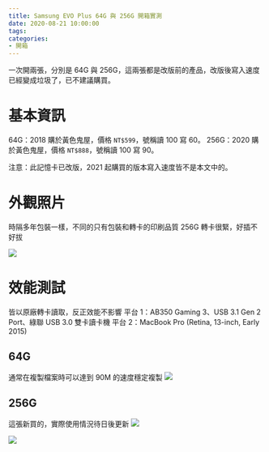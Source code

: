 ```yaml
---
title: Samsung EVO Plus 64G 與 256G 開箱實測
date: 2020-08-21 10:00:00
tags:
categories:
- 開箱
---
```

一次開兩張，分別是 64G 與 256G，這兩張都是改版前的產品，改版後寫入速度已經變成垃圾了，已不建議購買。
<!--more-->
# 基本資訊
64G：2018 購於黃色鬼屋，價格 `NT$599`，號稱讀 100 寫 60。
256G：2020 購於黃色鬼屋，價格 `NT$888`，號稱讀 100 寫 90。

注意：此記憶卡已改版，2021 起購買的版本寫入速度皆不是本文中的。

# 外觀照片
時隔多年包裝一樣，不同的只有包裝和轉卡的印刷品質
256G 轉卡很緊，好插不好拔

![](https://nmqpyw.bn.files.1drv.com/y4meuMflJwFxSxT5o3-1Baz16ozkTkgRwkmFM17peDM_ymSz_EFRa1Cv384ajD0oZOZ_pklKkxOidFh-jKgLw8dt15idw9zs1rjoLswBgipxzb_cjcwzk-D-ioKM8qeIFAFow6Dkx051zqTdAxPhHsAvrh6UMnBCUxNGyZVWopAmUzb8oPF0Ez4ooiOvG_SVJT9jBQO6b9KPb2k0RaFIXgvAw)


# 效能測試
皆以原廠轉卡讀取，反正效能不影響
平台 1：AB350 Gaming 3、USB 3.1 Gen 2 Port、綠聯 USB 3.0 雙卡讀卡機
平台 2：MacBook Pro (Retina, 13-inch, Early 2015)

## 64G
通常在複製檔案時可以達到 90M 的速度穩定複製
![](https://nm9q2a.bn.files.1drv.com/y4mUsniZBOqRPEiA_dD4CG-fgWDn4KO9Ubi_u5zhzE2jJ7k4_mNfb6Uv1dpw4kPNyEL_iQVNlLPrzRzHjy3o_BybNVk5mtZt0bxv6spT4B7FqVORZf4VQs9bI-qtRKyx0gI-_NWJadiwuaypvjbPF2kJUAg6qGyR9lcDriZNXLuG6XnRNe1wUdaJq6STpa-SZeP_WnqsPcFzPidCQhACip8-g)

## 256G
這張新買的，實際使用情況待日後更新
![](https://0em51g.bn.files.1drv.com/y4mWUJafZLeBUXgSQvkZnn6troWVMlBTmFbt6BH6yRAvYEnCtl1S4QvO9CM7bUnsBp259lIloZ0-WteWsiTih02B27UUL98ThnpT1L4YXO06ttJ9KiaXEPdNHn5tH_czRt0gU090mBjhUco0iWx7bkRMo8yUPaFJb3igTaZrIDmDP5D7H-Fg_hx1ol5j87koZDv2lt1GQdXHdEVRivRZC4EEg)

![](https://0eoeyq.bn.files.1drv.com/y4mlFGrKLNjUc9BUUbeM6zU1x8kEqoF3_ZsopWmZPx_A8ia_E7xAJqCCT877GNM7ZGwS5hPvFH6uxEVxqbfk_dLItFB_UMCqx1TkaGaeggsnb-OQWsPH4Kj6r4PkLy5x4OWUtg7XYoZ1MsvWHKNhoDieE-cfq1pwJK3yXyOpyXrtPuZc9GhF0c8CmynSUuY55zW2_WAiFqdTff_DWOH5z_3hw)